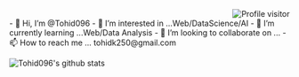 <a href="https://komarev.com/ghpvc/?username=alsiam">
  <img align="right" src="https://komarev.com/ghpvc/?username=tohid096&label=Visitors&color=0e75b6&style=flat" alt="Profile visitor" />
</a><br>
- 👋 Hi, I’m @Tohid096
- 👀 I’m interested in ...Web/DataScience/AI
- 🌱 I’m currently learning ...Web/Data Analysis 
- 💞️ I’m looking to collaborate on ...
- 📫 How to reach me ... tohidk250@gmail.com

![Tohid096's github stats](https://github-stats-alpha.vercel.app/api?username=tohid096&cc=000&tc=fff&ic=fff&bc=000)

<!---
Tohid096/Tohid096 is a ✨ special ✨ repository because its `README.md` (this file) appears on your GitHub profile.
You can click the Preview link to take a look at your changes.
--->
